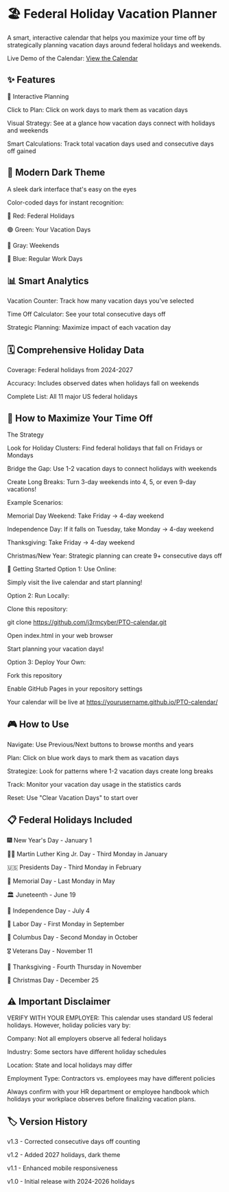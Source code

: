 # 🏖️ Federal Holiday Vacation Planner
A smart, interactive calendar that helps you maximize your time off by strategically planning vacation days around federal holidays and weekends.

Live Demo of the Calendar:
[View the Calendar](https://j3rmcyber.github.io/PTO-calendar/)

## ✨ Features
📅 Interactive Planning

Click to Plan: Click on work days to mark them as vacation days

Visual Strategy: See at a glance how vacation days connect with holidays and weekends

Smart Calculations: Track total vacation days used and consecutive days off gained

## 🎨 Modern Dark Theme
A sleek dark interface that's easy on the eyes

Color-coded days for instant recognition:

🔴 Red: Federal Holidays

🟢 Green: Your Vacation Days

🔘 Gray: Weekends

🔵 Blue: Regular Work Days

## 📊 Smart Analytics
Vacation Counter: Track how many vacation days you've selected

Time Off Calculator: See your total consecutive days off

Strategic Planning: Maximize impact of each vacation day

## 🗓️ Comprehensive Holiday Data
Coverage: Federal holidays from 2024-2027

Accuracy: Includes observed dates when holidays fall on weekends

Complete List: All 11 major US federal holidays

## 🎯 How to Maximize Your Time Off
The Strategy

Look for Holiday Clusters: Find federal holidays that fall on Fridays or Mondays

Bridge the Gap: Use 1-2 vacation days to connect holidays with weekends

Create Long Breaks: Turn 3-day weekends into 4, 5, or even 9-day vacations!

Example Scenarios:

Memorial Day Weekend: Take Friday → 4-day weekend

Independence Day: If it falls on Tuesday, take Monday → 4-day weekend

Thanksgiving: Take Friday → 4-day weekend

Christmas/New Year: Strategic planning can create 9+ consecutive days off

🚀 Getting Started
Option 1: Use Online:

Simply visit the live calendar and start planning!


Option 2: Run Locally:

Clone this repository:

git clone https://github.com/j3rmcyber/PTO-calendar.git

Open index.html in your web browser

Start planning your vacation days!


Option 3: Deploy Your Own:

Fork this repository

Enable GitHub Pages in your repository settings

Your calendar will be live at https://yourusername.github.io/PTO-calendar/

## 🎮 How to Use
Navigate: Use Previous/Next buttons to browse months and years

Plan: Click on blue work days to mark them as vacation days

Strategize: Look for patterns where 1-2 vacation days create long breaks

Track: Monitor your vacation day usage in the statistics cards

Reset: Use "Clear Vacation Days" to start over

## 📋 Federal Holidays Included
🎆 New Year's Day - January 1

👨‍💼 Martin Luther King Jr. Day - Third Monday in January

🇺🇸 Presidents Day - Third Monday in February

🌺 Memorial Day - Last Monday in May

🏛️ Juneteenth - June 19

🎇 Independence Day - July 4

👷 Labor Day - First Monday in September

🧭 Columbus Day - Second Monday in October

🎖️ Veterans Day - November 11

🦃 Thanksgiving - Fourth Thursday in November

🎄 Christmas Day - December 25

## ⚠️ Important Disclaimer
VERIFY WITH YOUR EMPLOYER: This calendar uses standard US federal holidays. However, holiday policies vary by:

Company: Not all employers observe all federal holidays

Industry: Some sectors have different holiday schedules

Location: State and local holidays may differ

Employment Type: Contractors vs. employees may have different policies

Always confirm with your HR department or employee handbook which holidays your workplace observes before finalizing vacation plans.

## 🏷️ Version History
v1.3 - Corrected consecutive days off counting

v1.2 - Added 2027 holidays, dark theme

v1.1 - Enhanced mobile responsiveness

v1.0 - Initial release with 2024-2026 holidays
